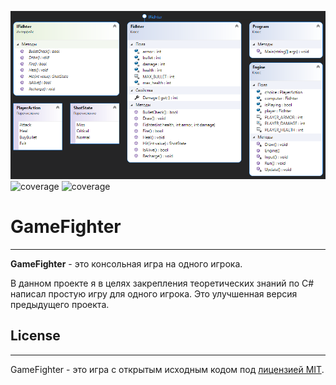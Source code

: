![alt text](Diagram.png "Диаграмма классов")
![coverage](https://img.shields.io/badge/version-1.0-blue) ![coverage](https://img.shields.io/badge/-Okolo%20IT-orange)
# GameFighter
---
**GameFighter** - это консольная игра на одного игрока. 

В данном проекте я в целях закрепления теоретических знаний по C# написал простую игру для одного игрока. Это улучшенная версия предыдущего проекта. 

## License
---
GameFighter - это игра с открытым исходным кодом под [лицензией MIT](https://opensource.org/licenses/MIT).
